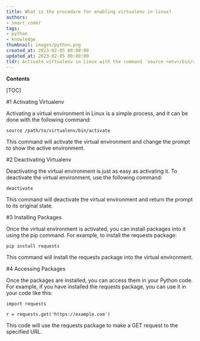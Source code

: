 ```yaml
---
title: What is the procedure for enabling virtualenv in linux?
authors:
- smart_coder
tags:
- python
- knowledge
thumbnail: images/python.png
created_at: 2023-02-05 00:00:00
updated_at: 2023-02-05 00:00:00
tldr: Activate virtualenv in Linux with the command `source <env>/bin/activate`.
---
```


**Contents**

[TOC]

#1 Activating Virtualenv

Activating a virtual environment in Linux is a simple process, and it can be done with the following command:

```
source /path/to/virtualenv/bin/activate
```

This command will activate the virtual environment and change the prompt to show the active environment.

#2 Deactivating Virtualenv

Deactivating the virtual environment is just as easy as activating it. To deactivate the virtual environment, use the following command:

```
deactivate
```

This command will deactivate the virtual environment and return the prompt to its original state.

#3 Installing Packages

Once the virtual environment is activated, you can install packages into it using the pip command. For example, to install the requests package:

```
pip install requests
```

This command will install the requests package into the virtual environment.

#4 Accessing Packages

Once the packages are installed, you can access them in your Python code. For example, if you have installed the requests package, you can use it in your code like this:

```
import requests

r = requests.get('https://example.com')
```

This code will use the requests package to make a GET request to the specified URL.
